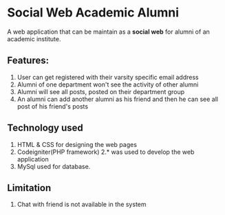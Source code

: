 # Social Web Academic Alumni
A web application that can be maintain as a **social web** for alumni of an academic institute.

## Features: 
1. User can get registered with their varsity specific email address
2. Alumni of one department won't see the activity of other alumni
3. Alumni will see all posts, posted on their department group
4. An alumni can add another alumni as his friend and then he can see all post of his friend's posts

## Technology used
1. HTML & CSS for designing the web pages
2. Codeigniter(PHP framework) 2.* was used to develop the web application
3. MySql used for database. 

## Limitation
1. Chat with friend is not available in the system
